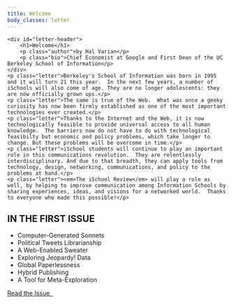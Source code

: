 ```yaml
---
title: Welcome
body_classes: letter
---
```


<div id="welcome-letter">

	<div id="letter-header">
		<h1>Welcome</h1>
		<p class="author">by Hal Varian</p>
		<p class="bio">Chief Economist at Google and First Dean of the UC Berkeley School of Information</p>
	</div>
	<p class="letter">Berkeley's School of Information was born in 1995 and it will turn 21 this year.  In the next few years, a number of iSchools will also come of age. They are no longer adolescents: they are now officially grown ups.</p>
	<p class="letter">The same is true of the Web.  What was once a geeky curiosity has now been firmly established as one of the most important technologies ever created.</p>
	<p class="letter">Thanks to the Internet and the Web, it is now technologically feasible to provide universal access to all human knowledge.  The barriers now do not have to do with technological feasibilty but economic and policy problems, which take longer to change. But these problems will be overcome in time.</p>
	<p class="letter">iSchool students will continue to play an important role in this communications revolution.  They are relentlessly interdisciplinary. And due to that breadth, they can apply tools from technology, design, networking, communications, and policy to the problems at hand.</p>
	<p class="letter"><em>The iSchool Review</em> will play a role as well, by helping to improve communication among Information Schools by sharing experiences, ideas, and visions for a networked world.  Thanks to everyone who made this possible!</p>

</div>

<aside>
	<h1>IN THE FIRST ISSUE</h1>
	<ul>
		<li>Computer-Generated Sonnets 
		<li>Political Tweets Librarianship
		<li>A Web-Enabled Sweater 
		<li>Exploring Jeopardy! Data 
		<li>Global Paperlessness
		<li>Hybrid Publishing
		<li>A Tool for Meta-Exploration
	</uL>
	<a class="cta" href="entries">Read the Issue &nbsp;<i class="fa fa-chevron-right"></i></a>
</aside>


